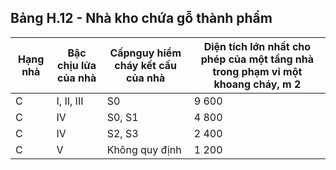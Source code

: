 ## Bảng H.12 - Nhà kho chứa gỗ thành phẩm

| Hạng nhà   | Bậc chịu lửa của nhà   | Cấpnguy hiểm cháy kết cấu của nhà   | Diện tích lớn nhất cho phép của một tầng nhà trong phạm vi một khoang cháy, m 2   |
|------------|------------------------|-------------------------------------|-----------------------------------------------------------------------------------|
| C          | I, II, III             | S0                                  | 9 600                                                                             |
| C          | IV                     | S0, S1                              | 4 800                                                                             |
| C          | IV                     | S2, S3                              | 2 400                                                                             |
| C          | V                      | Không quy định                      | 1 200                                                                             |